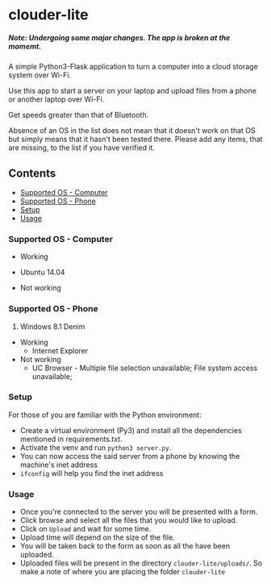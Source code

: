 # clouder-lite

##### Note: Undergoing some major changes. The app is broken at the momemt.

A simple Python3-Flask application to turn a computer into a cloud storage system over Wi-Fi.

Use this app to start a server on your laptop and upload files from a phone or another laptop over Wi-Fi.

Get speeds greater than that of Bluetooth.

Absence of an OS in the list does not mean that it doesn't work on that OS but simply means that it hasn't been tested there. Please add any items, that are missing, to the list if you have verified it.

## Contents
* [Supported OS - Computer](https://github.com/rohithpr/clouder-lite#supported-os---computer)
* [Supported OS - Phone](https://github.com/rohithpr/clouder-lite#supported-os---phone)
* [Setup](https://github.com/rohithpr/clouder-lite#setup)
* [Usage](https://github.com/rohithpr/clouder-lite#usage)

### Supported OS - Computer

* Working
 * Ubuntu 14.04

* Not working

### Supported OS - Phone

1. Windows 8.1 Denim
  * Working
    * Internet Explorer
  * Not working
    * UC Browser - Multiple file selection unavailable; File system access unavailable;

### Setup

For those of you are familiar with the Python environment:
* Create a virtual environment (Py3) and install all the dependencies mentioned in requirements.txt.
* Activate the venv and run `python3 server.py`.
* You can now access the said server from a phone by knowing the machine's inet address
 * `ifconfig` will help you find the inet address

### Usage

* Once you're connected to the server you will be presented with a form.
* Click browse and select all the files that you would like to upload.
* Click on `Upload` and wait for some time.
* Upload time will depend on the size of the file.
* You will be taken back to the form as soon as all the have been uploaded.
* Uploaded files will be present in the directory `clouder-lite/uploads/`. So make a note of where you are placing the folder `clouder-lite`
